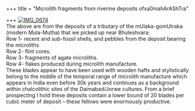 +++
title = "Microlith fragments from riverine deposits ofxa0mahArAShTra"

+++
[![IMG\_0674](https://i2.wp.com/farm3.static.flickr.com/2666/4179314974_bcaa0bc668.jpg)](http://www.flickr.com/photos/24766652@N05/4179314974/ "IMG_0674 by somasushma, on Flickr")  
The above are from the deposits of a tributary of the mUlaka-gomUtraka
(modern Mula-Mutha) that we picked up near Bhuleshvara:  
Row 1- recent and sub-fossil shells, and pebbles from the deposit
bearing the microliths  
Row 2- flint cores.  
Row 3- fragments of agate microliths.  
Row 4- flakes produced during microlith manufacture.  
These blades appear to have been used with wooden hafts and
stylistically belong to the middle of the temporal range of microlith
manufacture which appears in India even before 30k years and continues
as a background within chalcolithic sites of the Daimabad/Jorwe
cultures. From a brief prospecting I hold these deposits contain a lower
bound of 20 blades per cubic meter of deposit – these fellows were
enormously productive.
